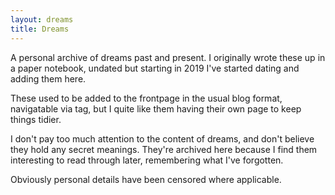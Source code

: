 ```yaml
---
layout: dreams
title: Dreams
---
```


A personal archive of dreams past and present. I originally wrote these up in a paper notebook, undated but starting in 2019 I've started dating and adding them here.

These used to be added to the frontpage in the usual blog format, navigatable via tag, but I quite like them having their own page to keep things tidier.

I don't pay too much attention to the content of dreams, and don't believe they hold any secret meanings. They're archived here because I find them interesting to read through later, remembering what I've forgotten.

Obviously personal details have been censored where applicable.
